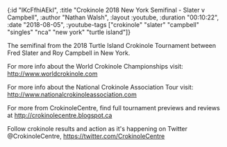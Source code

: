 {:id "IKcFfhiAEkI",
 :title "Crokinole 2018 New York Semifinal - Slater v Campbell",
 :author "Nathan Walsh",
 :layout :youtube,
 :duration "00:10:22",
 :date "2018-08-05",
 :youtube-tags
 ["crokinole"
  "slater"
  "campbell"
  "singles"
  "nca"
  "new york"
  "turtle island"]}


The semifinal from the 2018 Turtle Island Crokinole Tournament between Fred Slater and Roy Campbell in New York.

For more info about the World Crokinole Championships visit: http://www.worldcrokinole.com

For more info about the National Crokinole Association Tour visit: http://www.nationalcrokinoleassociation.com

For more from CrokinoleCentre, find full tournament previews and reviews at http://crokinolecentre.blogspot.ca

Follow crokinole results and action as it's happening on Twitter @CrokinoleCentre, https://twitter.com/CrokinoleCentre
